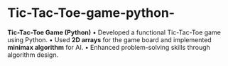 # Tic-Tac-Toe-game-python-
**Tic-Tac-Toe Game (Python)**   • Developed a functional Tic-Tac-Toe game using Python.   • Used **2D arrays** for the game board and implemented **minimax algorithm** for AI.   • Enhanced problem-solving skills through algorithm design.
